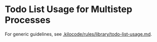 # Todo List Usage for Multistep Processes

For generic guidelines, see [.kilocode/rules/library/todo-list-usage.md](.kilocode/rules/library/todo-list-usage.md).